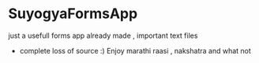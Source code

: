 # SuyogyaFormsApp
just a usefull forms app already made , important text files
- complete loss of source :) Enjoy marathi raasi , nakshatra and what not
